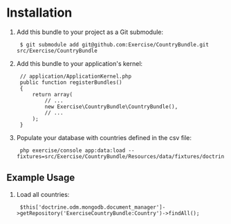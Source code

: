 Installation
============

  1. Add this bundle to your project as a Git submodule:

          $ git submodule add git@github.com:Exercise/CountryBundle.git src/Exercise/CountryBundle

  2. Add this bundle to your application's kernel:

          // application/ApplicationKernel.php
          public function registerBundles()
          {
              return array(
                  // ...
                  new Exercise\CountryBundle\CountryBundle(),
                  // ...
              );
          }

  3. Populate your database with countries defined in the csv file:

          php exercise/console app:data:load --fixtures=src/Exercise/CountryBundle/Resources/data/fixtures/doctrine/mongodb

Example Usage
-----------------------------

  1. Load all countries:

          $this['doctrine.odm.mongodb.document_manager']->getRepository('ExerciseCountryBundle:Country')->findAll();
